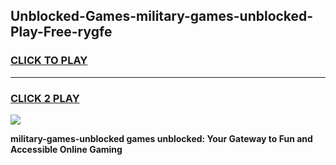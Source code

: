 
## Unblocked-Games-military-games-unblocked-Play-Free-rygfe
<h3>
<a href="https://premium76.site?title=military-games-unblocked&ref=20A">CLICK TO PLAY</a></h3>
<hr>

<h3>
<a href="https://premium76.site?title=military-games-unblocked&ref=20A">CLICK 2 PLAY</a>
  
</h3>

<a href="https://premium76.site?title=military-games-unblocked&ref=20A"><img src="https://clearcache.store/games.png"></a>


**military-games-unblocked games unblocked: Your Gateway to Fun and Accessible Online Gaming**
